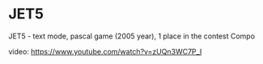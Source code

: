 # JET5
JET5 - text mode, pascal game (2005 year), 1 place in the contest Compo 

video: https://www.youtube.com/watch?v=zUQn3WC7P_I

